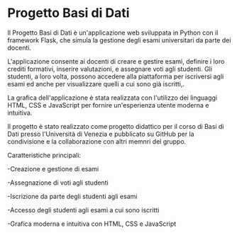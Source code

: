 # Progetto Basi di Dati


Il Progetto Basi di Dati è un'applicazione web sviluppata in Python con il framework Flask, che simula la gestione degli esami universitari da parte dei docenti.

L'applicazione consente ai docenti di creare e gestire esami, definire i loro crediti formativi, inserire valutazioni, e assegnare voti agli studenti. Gli studenti, a loro volta, possono accedere alla piattaforma per iscriversi agli esami ed anche per visualizzare quelli a cui sono già iscritti,.

La grafica dell'applicazione è stata realizzata con l'utilizzo dei linguaggi HTML, CSS e JavaScript per fornire un'esperienza utente moderna e intuitiva.

Il progetto è stato realizzato come progetto didattico per il corso di Basi di Dati presso l'Università di Venezia e pubblicato su GitHub per la condivisione e la collaborazione con altri memnri del gruppo.

Caratteristiche principali:

-Creazione e gestione di esami

-Assegnazione di voti agli studenti

-Iscrizione da parte degli studenti agli esami

-Accesso degli studenti agli esami a cui sono iscritti

-Grafica moderna e intuitiva con HTML, CSS e JavaScript
